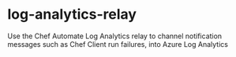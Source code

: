 # log-analytics-relay
Use the Chef Automate Log Analytics relay to channel notification messages such as Chef Client run failures, into Azure Log Analytics
